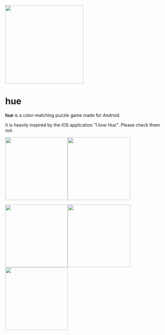 <img src="http://i64.tinypic.com/xbd1dt.jpg" width="250">

# hue
__hue__ is a color-matching puzzle game made for Android. 


It is heavily inspired by the iOS application _"I love Hue"_. Please check them out.

<img src="http://i68.tinypic.com/10qlwts.png" width="200"><img src="http://i67.tinypic.com/144d384.png" width="200">

<img src="http://i65.tinypic.com/214dyeq.png" width="200"><img src="http://i64.tinypic.com/2yyv8mx.png" width="200"><img src="http://i65.tinypic.com/24npap4.png" width="200">

